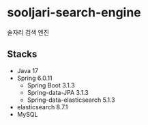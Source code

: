 # sooljari-search-engine
술자리 검색 엔진

## Stacks
* Java 17
* Spring 6.0.11
  * Spring Boot 3.1.3
  * Spring-data-JPA 3.1.3
  * Spring-data-elasticsearch 5.1.3
* elasticsearch 8.7.1
* MySQL
